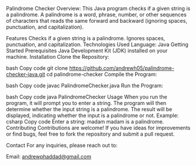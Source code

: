 Palindrome Checker
Overview: This Java program checks if a given string is a palindrome. A palindrome is a word, phrase, number, or other sequences of characters that reads the same forward and backward (ignoring spaces, punctuation, and capitalization).

Features
Checks if a given string is a palindrome.
Ignores spaces, punctuation, and capitalization.
Technologies Used
Language: Java
Getting Started
Prerequisites
Java Development Kit (JDK) installed on your machine.
Installation 
Clone the Repository:

bash
Copy code
git clone https://github.com/andrewh05/palindrome-checker-java.git
cd palindrome-checker
Compile the Program:

bash
Copy code
javac PalindromeChecker.java
Run the Program:

bash
Copy code
java PalindromeChecker
Usage
When you run the program, it will prompt you to enter a string.
The program will then determine whether the input string is a palindrome.
The result will be displayed, indicating whether the input is a palindrome or not.
Example:
csharp
Copy code
Enter a string: madam
madam is a palindrome.
Contributing
Contributions are welcome! If you have ideas for improvements or find bugs, feel free to fork the repository and submit a pull request.

Contact
For any inquiries, please reach out to:

Email: andrewphaddad@gmail.com
